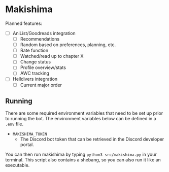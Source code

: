 # Makishima

Planned features:
- [ ] AniList/Goodreads integration
    - [ ] Recommendations
    - [ ] Random based on preferences, planning, etc.
    - [ ] Rate function
    - [ ] Watched/read up to chapter X
    - [ ] Change status
    - [ ] Profile overview/stats
    - [ ] AWC tracking
- [ ] Helldivers integration
    - [ ] Current major order

## Running

There are some required environment variables that need to be set up prior to
running the bot. The environment variables below can be defined in a `.env`
file.

- `MAKISHIMA_TOKEN`
    - The Discord bot token that can be retrieved in the Discord developer
      portal.

You can then run makishima by typing `python3 src/makishima.py` in your
terminal. This script also contains a shebang, so you can also run it like an
executable.
